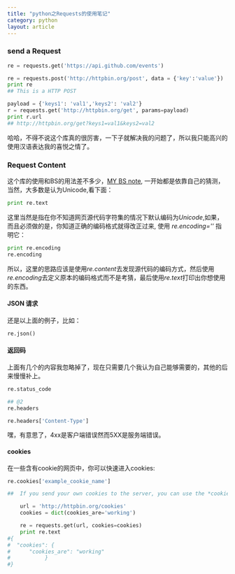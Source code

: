 ```yaml
---
title: "python之Requests的使用笔记"
category: python
layout: article
---
```


### send a Request

```python
re = requests.get('https://api.github.com/events')

re = requests.post('http://httpbin.org/post', data = {'key':'value'})
print re
## This is a HTTP POST

payload = {'keys1': 'val1','keys2': 'val2'}
r = requests.get('http://httpbin.org/get', params=payload)
print r.url
## http://httpbin.org/get?keys1=val1&keys2=val2

```

哈哈，不得不说这个库真的很厉害，一下子就解决我的问题了，所以我只能高兴的使用汉语表达我的喜悦之情了。

### Request Content
这个库的使用和BS的用法差不多少，[MY BS note](http://www.aftermath.cn/python_beautifulsoup.html), 一开始都是依靠自己的猜测，当然，大多数是认为Unicode,看下面：

```python
print re.text
```

这里当然是指在你不知道网页源代码字符集的情况下默认编码为*Unicode*,如果，而且必须做的是，你知道正确的编码格式就得改正过来, 使用 *re.encoding=''* 指明它：

```python
print re.encoding
re.encoding
```
所以，这里的思路应该是使用*re.content*去发现源代码的编码方式，然后使用*re.encoding*去定义原本的编码格式而不是考猜，最后使用*re.text*打印出你想使用的东西。

#### JSON 请求
还是以上面的例子，比如：

```python
re.json()
```

#### 返回码
上面有几个的内容我忽略掉了，现在只需要几个我认为自己能够需要的，其他的后来慢慢补上。


```python
re.status_code

## @2
re.headers

re.headers['Content-Type']
```
嘿，有意思了，4xx是客户端错误然而5XX是服务端错误。

#### cookies

在一些含有cookie的网页中，你可以快速进入cookies:

```python
re.cookies['example_cookie_name']

##  If you send your own cookies to the server, you can use the *cookies* parameter:

    url = 'http://httpbin.org/cookies'
    cookies = dict(cookies_are='working')

    re = requests.get(url, cookies=cookies)
    print re.text
#{
#  "cookies": {
#      "cookies_are": "working"
#	        }
#}
```
